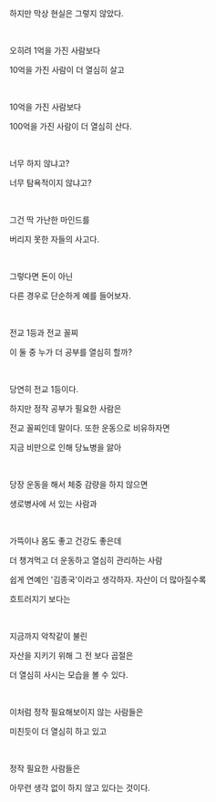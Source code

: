 하지만 막상 현실은 그렇지 않았다.

​

오히려 1억을 가진 사람보다

10억을 가진 사람이 더 열심히 살고

​

10억을 가진 사람보다 

100억을 가진 사람이 더 열심히 산다.

​

너무 하지 않냐고?

너무 탐욕적이지 않냐고?

​

그건 딱 가난한 마인드를 

버리지 못한 자들의 사고다.

​

그렇다면 돈이 아닌

다른 경우로 단순하게 예를 들어보자.

​

전교 1등과 전교 꼴찌

이 둘 중 누가 더 공부를 열심히 할까?

​

당연히 전교 1등이다.

하지만 정작 공부가 필요한 사람은

전교 꼴찌인데 말이다.
또한 운동으로 비유하자면

지금 비만으로 인해 당뇨병을 앓아 

​

당장 운동을 해서 체중 감량을 하지 않으면

생로병사에 서 있는 사람과

​

가뜩이나 몸도 좋고 건강도 좋은데

더 챙겨먹고 더 운동하고 열심히 관리하는 사람

쉽게 연예인 '김종국'이라고 생각하자.
자산이 더 많아질수록 

흐트러지기 보다는

​

지금까지 악착같이 불린 

자산을 지키기 위해 그 전 보다 곱절은

더 열심히 사시는 모습을 볼 수 있다.

​

이처럼 정작 필요해보이지 않는 사람들은

미친듯이 더 열심히 하고 있고

​

정작 필요한 사람들은 

아무런 생각 없이 하지 않고 있다는 것이다.